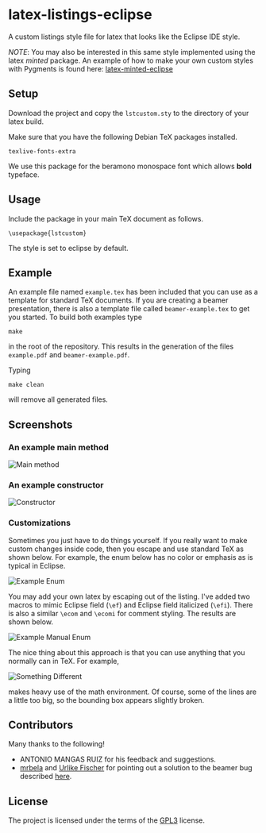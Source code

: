 # latex-listings-eclipse
A custom listings style file for latex that looks like the Eclipse IDE style.

*NOTE*: You may also be interested in this same style implemented
using the latex *minted* package.  An example of how to make your own
custom styles with Pygments is found here:
[latex-minted-eclipse](https://gitlab.com/mark.e.royer/latex-minted-eclipse)

## Setup

Download the project and copy the `lstcustom.sty` to the directory of
your latex build.

Make sure that you have the following Debian TeX packages installed.

```
texlive-fonts-extra
```

We use this package for the beramono monospace font which allows
**bold** typeface.

## Usage

Include the package in your main TeX document as follows.


```
\usepackage{lstcustom}
```

The style is set to eclipse by default.

## Example

An example file named `example.tex` has been included that you can use
as a template for standard TeX documents.  If you are creating a
beamer presentation, there is also a template file called
`beamer-example.tex` to get you started.  To build both examples type

```
make
```

in the root of the repository. This results in the generation of the
files `example.pdf` and `beamer-example.pdf`.

Typing

```
make clean
```

will remove all generated files.


## Screenshots

### An example main method

![Main method](https://raw.githubusercontent.com/wiki/markroyer/latex-listings-eclipse/screenshots/main.png "Main Method")

### An example constructor

![Constructor](https://raw.githubusercontent.com/wiki/markroyer/latex-listings-eclipse/screenshots/constructor.png?raw=true "Constructor")

### Customizations

Sometimes you just have to do things yourself.  If you really want to
make custom changes inside code, then you escape and use standard
TeX as shown below.  For example, the enum below has no color or
emphasis as is typical in Eclipse. 

![Example Enum](https://raw.githubusercontent.com/wiki/markroyer/latex-listings-eclipse/screenshots/not-customized.png?raw=true "Example Enum")

You may add your own latex by escaping out of the listing.  I've added
two macros to mimic Eclipse field (`\ef`) and Eclipse field italicized
(`\efi`).  There is also a similar `\ecom` and `\ecomi` for comment
styling. The results are shown below.

![Example Manual Enum](https://raw.githubusercontent.com/wiki/markroyer/latex-listings-eclipse/screenshots/man-customized.png?raw=true "Example Manual Enum")

The nice thing about this approach is that you can use anything that
you normally can in TeX.  For example,

![Something Different](https://raw.githubusercontent.com/wiki/markroyer/latex-listings-eclipse/screenshots/something-different.png?raw=true "Something Different")

makes heavy use of the math environment. Of course, some of the lines
are a little too big, so the bounding box appears slightly broken.


## Contributors

Many thanks to the following!

* ANTONIO MANGAS RUIZ for his feedback and suggestions.
* [mrbela](https://github.com/mrbela) and [Urlike Fischer](https://tex.stackexchange.com/users/2388/ulrike-fischer) for pointing out a solution to the beamer bug described [here](https://tex.stackexchange.com/questions/586477/missing-number-treated-as-zero-within-beamer-and-lstcustom).


## License

The project is licensed under the terms of the
[GPL3](https://www.gnu.org/licenses/gpl-3.0.en.html) license.

<!--  LocalWords:  lstcustom texlive usepackage beramono monospace ef
 -->
<!--  LocalWords:  tex beamer pdf Customizations enum efi ecom ecomi
 -->
<!--  LocalWords:  MANGAS Pygments mrbela Urlike
 -->
